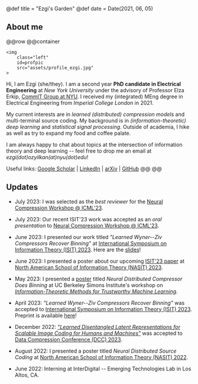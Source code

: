@def title = "Ezgi's Garden"
@def date = Date(2021, 06, 05)


## About me
@@row
@@container
~~~
<img 
    class="left" 
    id=profpic
    src="assets/profile_ezgi.jpg"
>
~~~

Hi, I am Ezgi (she/they). I am a second year **PhD candidate in
Electrical Engineering** at *New York University* under the advisory of
Professor Elza Erkip, [CommIT Group at NYU](https://wp.nyu.edu/elza_erkip/). I
received my (integrated) MEng degree in Electrical Engineering from *Imperial College London* in 2021.

My current interests are in *learned (distributed) compression models* and multi-terminal source coding. My background is in *(information-theoretic) deep learning* and *statistical signal processing*. Outside of academia, I hike as well as try to expand my food and coffee palate.

I am always happy to chat about topics at the intersection of information theory and deep learning -- feel free to drop me an email at *ezgi(dot)ozyilkan(at)nyu(dot)edu*!

Useful links: [Google Scholar](https://scholar.google.com/citations?hl=en&user=MVZFqdQAAAAJ) | [LinkedIn](https://www.linkedin.com/in/ezgi-%C3%B6zy%C4%B1lkan-21b2ab191/) | [arXiv](https://arxiv.org/a/ozyilkan_e_1.html) | [GitHub](https://github.com/ezgimez)
@@
@@

## Updates

* July 2023: I was selected as the _best reviewer_ for the [Neural Compression Workshop @ ICML'23](https://neuralcompression.github.io/workshop23). 

* July 2023: Our recent ISIT'23 work was accepted as an _oral presentation_ to [Neural Compression Workshop @ ICML'23](https://neuralcompression.github.io/workshop23). 

* June 2023: I presented our work titled *"Learned Wyner--Ziv Compressors Recover Binning"* at [International Symposium on Information Theory (ISIT) 2023](https://isit2023.org/). Here are the [slides](/assets/Ozyilkan_ISIT2023_final.pdf)!

* June 2023: I presented a poster about our upcoming [ISIT'23 paper](https://arxiv.org/abs/2305.04380) at [North American School of Information Theory (NASIT) 2023](https://nasit.seas.upenn.edu/home).


* May 2023: I presented a [poster](/assets/Ozyilkan_Simons-Institute_Poster_May2023.pdf) titled *Neural Distributed Compressor Does Binning* at UC Berkeley Simons Institute's workshop on [*Information-Theoretic Methods for Trustworthy Machine Learning*](https://simons.berkeley.edu/talks/2023-05-24).

* April 2023: *"Learned Wyner--Ziv Compressors Recover Binning"* was accepted to [International Symposium on Information Theory (ISIT) 2023](https://isit2023.org/). Preprint is available [here](https://arxiv.org/abs/2305.04380)!

* December 2022: [*"Learned Disentangled Latent Representations for Scalable Image Coding for Humans and Machines"*](https://arxiv.org/abs/2301.04183) was accepted to [Data Compression Conference (DCC) 2023](https://www.cs.brandeis.edu/~dcc/).

* August 2022: I presented a poster titled *Neural Distributed Source Coding* at [North American School of Information Theory (NASIT) 2022](https://nasit-2022.seas.ucla.edu/poster-symposium-session-assignments/).

* June 2022: Interning at InterDigital -- Emerging Technologies Lab in Los Altos, CA.

